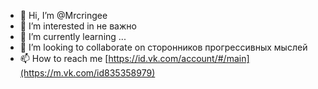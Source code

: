 - 👋 Hi, I’m @Mrcringee
- 👀 I’m interested in не важно
- 🌱 I’m currently learning ...
- 💞️ I’m looking to collaborate on сторонников прогрессивных мыслей
- 📫 How to reach me [https://id.vk.com/account/#/main](https://m.vk.com/id835358979)

<!---
Mrcringee/Mrcringee is a ✨ special ✨ repository because its `README.md` (this file) appears on your GitHub profile.
You can click the Preview link to take a look at your changes.
--->
